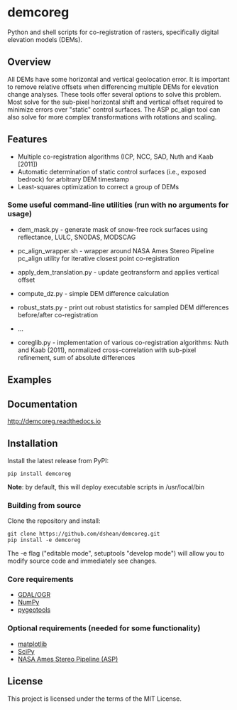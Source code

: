 # demcoreg
Python and shell scripts for co-registration of rasters, specifically digital elevation models (DEMs).

## Overview
All DEMs have some horizontal and vertical geolocation error.  It is important to remove relative offsets when differencing multiple DEMs for elevation change analyses.  These tools offer several options to solve this problem.  Most solve for the sub-pixel horizontal shift and vertical offset required to minimize errors over "static" control surfaces.  The ASP pc_align tool can also solve for more complex transformations with rotations and scaling.  

## Features
- Multiple co-registration algorithms (ICP, NCC, SAD, Nuth and Kaab [2011])
- Automatic determination of static control surfaces (i.e., exposed bedrock) for arbitrary DEM timestamp
- Least-squares optimization to correct a group of DEMs

### Some useful command-line utilities (run with no arguments for usage)
- dem_mask.py - generate mask of snow-free rock surfaces using reflectance, LULC, SNODAS, MODSCAG
- pc_align_wrapper.sh - wrapper around NASA Ames Stereo Pipeline pc_align utility for iterative closest point co-registration 
- apply_dem_translation.py - update geotransform and applies vertical offset
- compute_dz.py - simple DEM difference calculation
- robust_stats.py - print out robust statistics for sampled DEM differences before/after co-registration
- ...

- coreglib.py - implementation of various co-registration algorithms: Nuth and Kaab (2011), normalized cross-correlation with sub-pixel refinement, sum of absolute differences

## Examples 

## Documentation

http://demcoreg.readthedocs.io

## Installation

Install the latest release from PyPI:

    pip install demcoreg 

**Note**: by default, this will deploy executable scripts in /usr/local/bin

### Building from source

Clone the repository and install:

    git clone https://github.com/dshean/demcoreg.git
    pip install -e demcoreg

The -e flag ("editable mode", setuptools "develop mode") will allow you to modify source code and immediately see changes.

### Core requirements 
- [GDAL/OGR](http://www.gdal.org/)
- [NumPy](http://www.numpy.org/)
- [pygeotools](https://github.com/dshean/pygeotools)

### Optional requirements (needed for some functionality) 
- [matplotlib](http://matplotlib.org/)
- [SciPy](https://www.scipy.org/)
- [NASA Ames Stereo Pipeline (ASP)](https://ti.arc.nasa.gov/tech/asr/intelligent-robotics/ngt/stereo/)

## License

This project is licensed under the terms of the MIT License.
